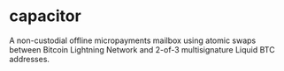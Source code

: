 # capacitor
A non-custodial offline micropayments mailbox using atomic swaps between Bitcoin Lightning Network and 2-of-3 multisignature Liquid BTC addresses.
